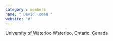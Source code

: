 ```yaml
---
category : members
name: " David Toman " 
website: '#'
---
```

University of Waterloo
Waterloo, Ontario, Canada


